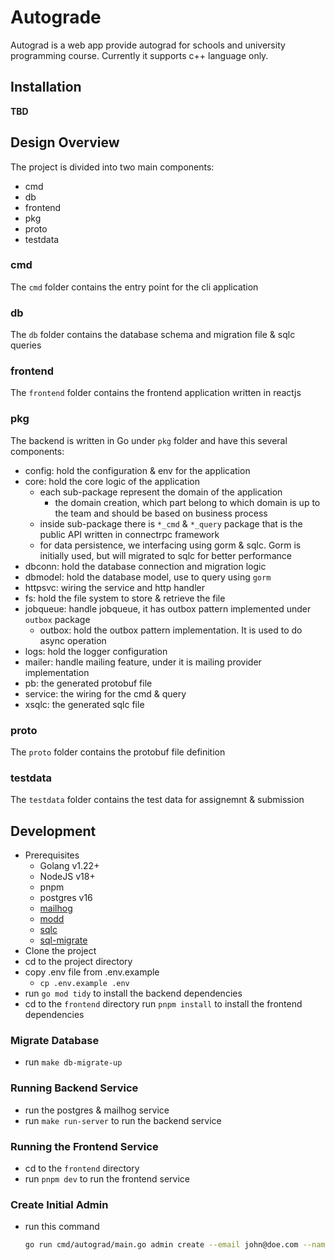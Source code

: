 # Autograde

Autograd is a web app provide autograd for schools and university programming course.
Currently it supports c++ language only.

## Installation
__TBD__

## Design Overview
The project is divided into two main components:
- cmd
- db
- frontend
- pkg
- proto
- testdata

### cmd
The `cmd` folder contains the entry point for the cli application 

### db
The `db` folder contains the database schema and migration file & sqlc queries

### frontend
The `frontend` folder contains the frontend application written in reactjs

### pkg
The backend is written in Go under `pkg` folder and have this several components:
- config: hold the configuration & env for the application
- core: hold the core logic of the application
  - each sub-package represent the domain of the application
    - the domain creation, which part belong to which domain is up to the team and should be based on business process
  - inside sub-package there is `*_cmd` & `*_query` package that is the public API written in connectrpc framework
  - for data persistence, we interfacing using gorm & sqlc. Gorm is initially used, but will migrated to sqlc for better performance
- dbconn: hold the database connection and migration logic
- dbmodel: hold the database model, use to query using `gorm`
- httpsvc: wiring the service and http handler
- fs: hold the file system to store & retrieve the file
- jobqueue: handle jobqueue, it has outbox pattern implemented under `outbox` package
  - outbox: hold the outbox pattern implementation. It is used to do async operation
- logs: hold the logger configuration
- mailer: handle mailing feature, under it is mailing provider implementation
- pb: the generated protobuf file
- service: the wiring for the cmd & query
- xsqlc: the generated sqlc file 

### proto
The `proto` folder contains the protobuf file definition

### testdata
The `testdata` folder contains the test data for assignemnt & submission

## Development
- Prerequisites
  - Golang v1.22+
  - NodeJS v18+
  - pnpm
  - postgres v16
  - [mailhog](https://github.com/mailhog/MailHog)
  - [modd](https://github.com/cortesi/modd)
  - [sqlc](https://docs.sqlc.dev/en/latest/overview/install.html)
  - [sql-migrate](https://github.com/rubenv/sql-migrate)
- Clone the project
- cd to the project directory
- copy .env file from .env.example
  - `cp .env.example .env`
- run `go mod tidy` to install the backend dependencies
- cd to the `frontend` directory run `pnpm install` to install the frontend dependencies

### Migrate Database
- run `make db-migrate-up`

### Running Backend Service
- run the postgres & mailhog service
- run `make run-server` to run the backend service

### Running the Frontend Service
- cd to the `frontend` directory
- run `pnpm dev` to run the frontend service

### Create Initial Admin
- run this command
  ```bash
  go run cmd/autograd/main.go admin create --email john@doe.com --name "john doe" --password "supersecret"
  ```